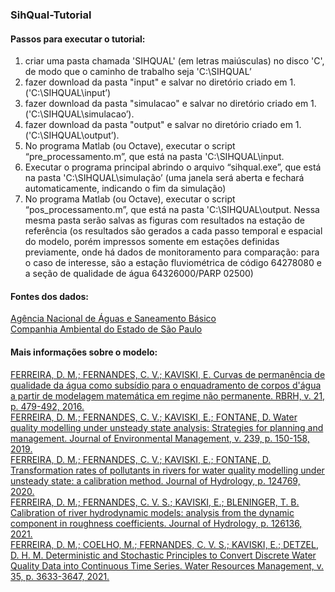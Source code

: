 ### SihQual-Tutorial
 
#### Passos para executar o tutorial:

1. criar uma pasta chamada 'SIHQUAL' (em letras maiúsculas) no disco  'C', de modo que o caminho de trabalho seja 'C:\SIHQUAL’
2. fazer download da pasta "input" e salvar no diretório criado em 1.  ('C:\SIHQUAL\input’)
3. fazer download da pasta "simulacao" e salvar no diretório criado em 1. ('C:\SIHQUAL\simulacao’).
4. fazer download da pasta "output" e salvar no diretório criado em 1. ('C:\SIHQUAL\output’). 
5. No programa Matlab (ou Octave), executar o script “pre_processamento.m”, que está na pasta 'C:\SIHQUAL\input.
6. Executar o programa principal abrindo o arquivo “sihqual.exe”, que está na pasta 'C:\SIHQUAL\simulação’ (uma janela será aberta e fechará automaticamente, indicando o fim da simulação)  
7. No programa Matlab (ou Octave), executar o script “pos_processamento.m”, que está na pasta 'C:\SIHQUAL\output. Nessa mesma pasta serão salvas as figuras com resultados na estação de referência (os resultados são gerados a cada passo temporal e espacial do modelo, porém impressos somente em estações definidas previamente, onde há dados de monitoramento para comparação: para o caso de interesse, são a estação fluviométrica de código 64278080 e a seção de qualidade de água 64326000/PARP 02500)

#### Fontes dos dados:

<a href="https://www.snirh.gov.br/hidroweb/" target="_blank">
  Agência Nacional de Águas e Saneamento Básico
</a>

<br />

<a href="https://sistemainfoaguas.cetesb.sp.gov.br/" target="_blank">
  Companhia Ambiental do Estado de São Paulo
</a>


#### Mais informações sobre o modelo: 

<a href="https://www.google.com/url?q=https%3A%2F%2Fwww.scielo.br%2Fscielo.php%3Fscript%3Dsci_arttext%26pid%3DS2318-03312016000300479%26lng%3Dpt%26tlng%3Dpt&sa=D&sntz=1&usg=AFQjCNFhRJR5D6ZhUmkEgetpkDUXsS7ZaQ" target="_blank">
  FERREIRA, D. M.; FERNANDES, C. V.; KAVISKI, E. Curvas de permanência de qualidade da água como subsídio para o enquadramento de corpos d'água a partir de modelagem matemática em regime não permanente. RBRH, v. 21, p. 479-492, 2016.
</a>

<br />

<a href="https://www.google.com/url?q=https%3A%2F%2Fwww.sciencedirect.com%2Fscience%2Farticle%2Fpii%2FS0301479719303500%3Fvia%253Dihub&sa=D&sntz=1&usg=AFQjCNGM6sRCMV9IQjocyveUvpp4j1HiEw" target="_blank">
  FERREIRA, D. M.; FERNANDES, C. V.; KAVISKI, E.; FONTANE, D. Water quality modelling under unsteady state analysis: Strategies for planning and management. Journal of Environmental Management, v. 239, p. 150-158, 2019.
</a>

<br />

<a href="https://www.google.com/url?q=https%3A%2F%2Fwww.sciencedirect.com%2Fscience%2Farticle%2Fabs%2Fpii%2FS0022169420302298%3Fvia%253Dihub&sa=D&sntz=1&usg=AFQjCNHs0UbCovvvyqU8_ZOYxOBKeC68HA" target="_blank">
  FERREIRA, D. M.; FERNANDES, C. V.; KAVISKI, E.; FONTANE, D. Transformation rates of pollutants in rivers for water quality modelling under unsteady state: a calibration method. Journal of Hydrology, p. 124769, 2020.
</a>

<br />

<a href="https://www.google.com/url?q=https%3A%2F%2Fwww.sciencedirect.com%2Fscience%2Farticle%2Fabs%2Fpii%2FS0022169421001839%3Fvia%253Dihub&sa=D&sntz=1&usg=AFQjCNGecftxGNPs4X09sxzujFpL-hBcCw" target="_blank">
  FERREIRA, D. M.; FERNANDES, C. V. S.; KAVISKI, E.; BLENINGER, T. B. Calibration of river hydrodynamic models: analysis from the dynamic component in roughness coefficients. Journal of Hydrology, p. 126136, 2021.
</a>

<br />

<a href="https://link.springer.com/article/10.1007%2Fs11269-021-02908-1" target="_blank">
  FERREIRA, D. M.; COELHO, M.; FERNANDES, C. V. S.; KAVISKI, E.; DETZEL, D. H. M. Deterministic and Stochastic Principles to Convert Discrete Water Quality Data into Continuous Time Series. Water Resources Management, v. 35, p. 3633-3647, 2021.
</a>
